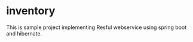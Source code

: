 # inventory
This is sample project implementing Resful webservice using spring boot and hibernate. 
